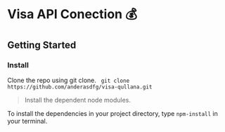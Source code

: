 # Visa API Conection 💰

## Getting Started

### Install

Clone the repo using git clone.
` git clone https://github.com/anderasdfg/visa-qullana.git`

> Install the dependent node modules.

To install the dependencies in your project directory, type `npm-install` in your terminal.


